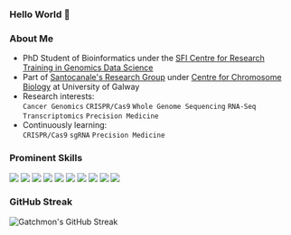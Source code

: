### Hello World 👋

### About Me
* PhD Student of Bioinformatics under the [SFI Centre for Research Training in Genomics Data Science](https://genomicsdatascience.ie/)
* Part of [Santocanale's Research Group](https://santocanalelab.net/) under [Centre for Chromosome Biology](https://www.chromosome.ie/) at University of Galway
* Research interests: <br>
  `Cancer Genomics` `CRISPR/Cas9` `Whole Genome Sequencing` `RNA-Seq Transcriptomics` `Precision Medicine`
* Continuously learning: <br>
  `CRISPR/Cas9` `sgRNA` `Precision Medicine`

### Prominent Skills
![](https://img.shields.io/badge/OS-Linux-informational?style=flat&logo=Linux&logoColor=white&color=1793D1)
![](https://img.shields.io/badge/OS-MacOS-informational?style=flat&logo=MacOS&logoColor=white&color=7D7D7D)
![](https://img.shields.io/badge/IDE-Jupyter-informational?style=flat&logo=Jupyter&logoColor=white&color=F37626)
![](https://img.shields.io/badge/IDE-R_Studio-informational?style=flat&logo=RStudio&logoColor=white&color=75AADB)
![](https://img.shields.io/badge/IDE-Pycharm-informational?style=flat&logo=Pycharm&logoColor=white&color=E0D600)
![](https://img.shields.io/badge/Language-Python-informational?style=flat&logo=Python&logoColor=white&color=3776AB)
![](https://img.shields.io/badge/Language-R-informational?style=flat&logo=R&logoColor=white&color=276DC3)
![](https://img.shields.io/badge/Language-Bash-informational?style=flat&logo=GNUBash&logoColor=white&color=4EAA25)
![](https://img.shields.io/badge/EDA-Pandas-informational?style=flat&logo=Pandas&logoColor=white&color=150458)
![](https://img.shields.io/badge/EDA-NumPy-informational?style=flat&logo=Numpy&logoColor=white&color=013243)

### GitHub Streak
![Gatchmon's GitHub Streak](https://github-readme-streak-stats.herokuapp.com/?user=stefanusbernard)
